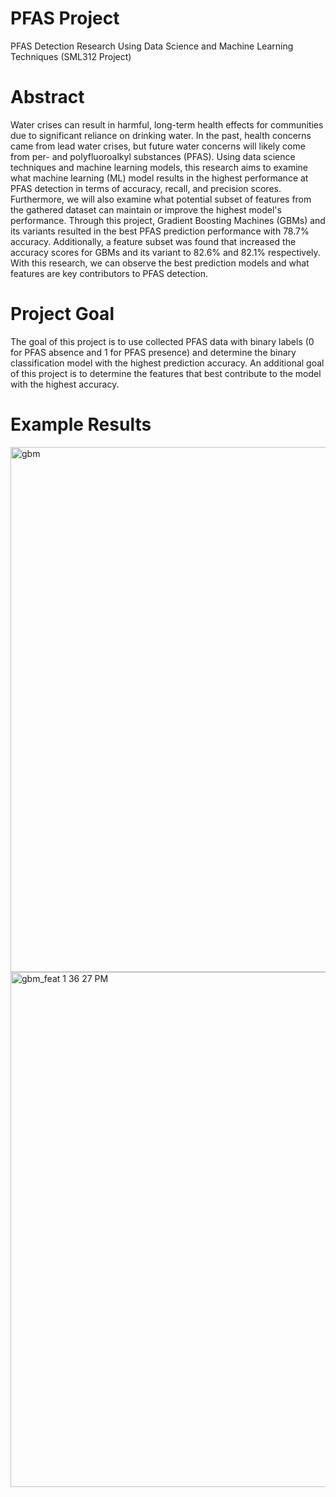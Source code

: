 # PFAS Project
PFAS Detection Research Using Data Science and Machine Learning Techniques (SML312 Project)
# Abstract
Water crises can result in harmful, long-term health effects for communities due to significant reliance on drinking water. In the past, health concerns came from lead water crises, but future water concerns will likely come from per- and polyfluoroalkyl substances (PFAS). Using data science techniques and machine learning models, this research aims to examine what machine learning (ML) model results in the highest performance at PFAS detection in terms of accuracy, recall, and precision scores. Furthermore, we will also examine what potential subset of features from the gathered dataset can maintain or improve the highest model's performance. Through this project, Gradient Boosting Machines (GBMs) and its variants resulted in the best PFAS prediction performance with $78.7\%$ accuracy. Additionally, a feature subset was found that increased the accuracy scores for GBMs and its variant to $82.6\%$ and $82.1\%$ respectively. With this research, we can observe the best prediction models and what features are key contributors to PFAS detection.
# Project Goal
The goal of this project is to use collected PFAS data with binary labels (0 for PFAS absence and 1 for PFAS presence) and determine the binary classification model with the highest prediction accuracy. An additional goal of this project is to determine the features that best contribute to the model with the highest accuracy.
# Example Results
<img width="840" alt="gbm" src="https://github.com/user-attachments/assets/25e0f5ad-d3a4-464f-9e90-4cec32b832d2" />
<img width="824" alt="gbm_feat 1 36 27 PM" src="https://github.com/user-attachments/assets/f8547f9d-d78d-407e-95aa-316fe927ab57" />
